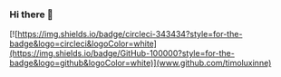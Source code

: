 ### Hi there 👋
[![https://img.shields.io/badge/circleci-343434?style=for-the-badge&logo=circleci&logoColor=white](https://img.shields.io/badge/GitHub-100000?style=for-the-badge&logo=github&logoColor=white)](www.github.com/timoluxinne)

<!--
**timoluxinne/timoluxinne** is a ✨ _special_ ✨ repository because its `README.md` (this file) appears on your GitHub profile.

Here are some ideas to get you started:

- 🔭 I’m currently working on ...
- 🌱 I’m currently learning ...
- 👯 I’m looking to collaborate on ...
- 🤔 I’m looking for help with ...
- 💬 Ask me about ...
- 📫 How to reach me: ...
- 😄 Pronouns: ...
- ⚡ Fun fact: ...
-->

